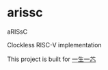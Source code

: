 # arissc

aRISsC

Clockless RISC-V implementation

This project is built for [一生一芯](https://ysyx.org/)
